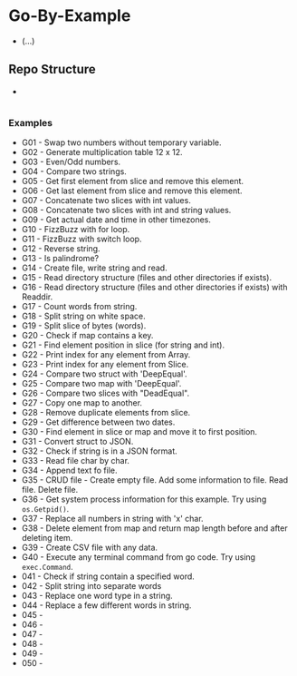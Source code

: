 # Go-By-Example
- (...)

## Repo Structure
*
```

```


### Examples
 - G01 - Swap two numbers without temporary variable.
 - G02 - Generate multiplication table 12 x 12.
 - G03 - Even/Odd numbers.
 - G04 - Compare two strings.
 - G05 - Get first element from slice and remove this element.
 - G06 - Get last element from slice and remove this element.
 - G07 - Concatenate two slices with int values.
 - G08 - Concatenate two slices with int and string values.
 - G09 - Get actual date and time in other timezones.
 - G10 - FizzBuzz with for loop.
 - G11 - FizzBuzz with switch loop.
 - G12 - Reverse string.
 - G13 - Is palindrome?
 - G14 - Create file, write string and read.
 - G15 - Read directory structure (files and other directories if exists).
 - G16 - Read directory structure (files and other directories if exists) with Readdir.
 - G17 - Count words from string.
 - G18 - Split string on white space.
 - G19 - Split slice of bytes (words).
 - G20 - Check if map contains a key.
 - G21 - Find element position in slice (for string and int).
 - G22 - Print index for any element from Array.
 - G23 - Print index for any element from Slice.
 - G24 - Compare two struct with 'DeepEqual'.
 - G25 - Compare two map with 'DeepEqual'.
 - G26 - Compare two slices with "DeadEqual".
 - G27 - Copy one map to another.
 - G28 - Remove duplicate elements from slice.
 - G29 - Get difference between two dates.
 - G30 - Find element in slice or map and move it to first position.
 - G31 - Convert struct to JSON.
 - G32 - Check if string is in a JSON format.
 - G33 - Read file char by char.
 - G34 - Append text fo file.
 - G35 - CRUD file - Create empty file. Add some information to file. Read file. Delete file.
 - G36 - Get system process information for this example. Try using ``` os.Getpid() ```.
 - G37 - Replace all numbers in string with 'x' char.
 - G38 - Delete element from map and return map length before and after deleting item.
 - G39 - Create CSV file with any data.
 - G40 - Execute any terminal command from go code. Try using ```exec.Command```.
 - 041 - Check if string contain a specified word.
 - 042 - Split string into separate words
 - 043 - Replace one word type in a string.
 - 044 - Replace a few different words in string.
 - 045 -
 - 046 -
 - 047 -
 - 048 -
 - 049 -
 - 050 -

<!--
 - G33 - Decode JSON from input stream.
 - G34 - OOP example: Function takes interface as value.
 - G35 - OOP example: Function takes interface as pointer.
 - G36 - Create custom error.
 - G37 - Replace numbers in string with 'x' char.
 040 - Generate 256 bit key.
 045(50) - Split URL and getting his parameters.
 -->
